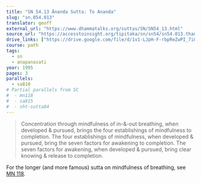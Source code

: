 ```yaml
---
title: "SN 54.13 Ānanda Sutta: To Ananda"
slug: "sn.054.013"
translator: geoff
external_url: "https://www.dhammatalks.org/suttas/SN/SN54_13.html"
source_url: "https://accesstoinsight.org/tipitaka/sn/sn54/sn54.013.than.html"
drive_links: ["https://drive.google.com/file/d/1v1-LJpH-F-rbpReZwPI_7iQtEMqnuDjL/view?usp=drivesdk"]
course: path
tags:
  - sn
  - anapanasati
year: 1995
pages: 3
parallels:
  - sa810
# Partial parallels from SC
#  - mn118
#  - sa815
#  - sht-sutta84
---
```


> Concentration through mindfulness of in-&-out breathing, when developed & pursued, brings the four establishings of mindfulness to completion. The four establishings of mindfulness, when developed & pursued, bring the seven factors for awakening to completion. The seven factors for awakening, when developed & pursued, bring clear knowing & release to completion.

For the longer (and more famous) sutta on mindfulness of breathing, see [MN 118](/content/canon/mn118).
